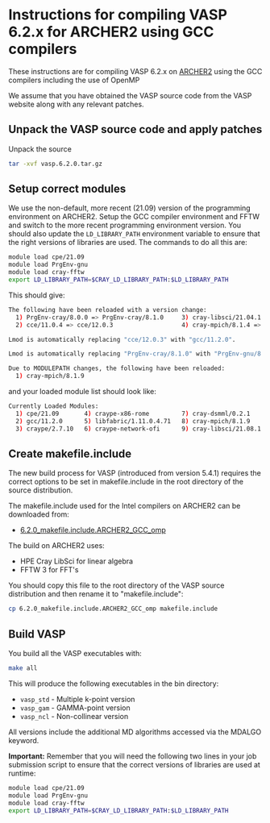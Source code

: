 Instructions for compiling VASP 6.2.x for ARCHER2 using GCC compilers
=====================================================================

These instructions are for compiling VASP 6.2.x on [ARCHER2](https://www.archer2.ac.uk)
using the GCC compilers including the use of OpenMP

We assume that you have obtained the VASP source code from the VASP website along
with any relevant patches.

Unpack the VASP source code and apply patches
---------------------------------------------

Unpack the source

```bash
tar -xvf vasp.6.2.0.tar.gz
```

Setup correct modules
---------------------

We use the non-default, more recent (21.09) version of the programming environment
on ARCHER2. Setup the GCC compiler environment and FFTW and switch to the more recent
programming environment version. You should also update the `LD_LIBRARY_PATH`
environment variable to ensure that the right versions of libraries are used.
The commands to do all this are:

```bash
module load cpe/21.09
module load PrgEnv-gnu
module load cray-fftw
export LD_LIBRARY_PATH=$CRAY_LD_LIBRARY_PATH:$LD_LIBRARY_PATH
```

This should give:

```bash
The following have been reloaded with a version change:
  1) PrgEnv-cray/8.0.0 => PrgEnv-cray/8.1.0     3) cray-libsci/21.04.1.1 => cray-libsci/21.08.1.2     5) craype/2.7.6 => craype/2.7.10
  2) cce/11.0.4 => cce/12.0.3                   4) cray-mpich/8.1.4 => cray-mpich/8.1.9

Lmod is automatically replacing "cce/12.0.3" with "gcc/11.2.0".

Lmod is automatically replacing "PrgEnv-cray/8.1.0" with "PrgEnv-gnu/8.1.0".

Due to MODULEPATH changes, the following have been reloaded:
  1) cray-mpich/8.1.9
```

and your loaded module list should look like:

```bash
Currently Loaded Modules:
  1) cpe/21.09       4) craype-x86-rome         7) cray-dsmml/0.2.1       10) bolt/0.7          13) PrgEnv-gnu/8.1.0
  2) gcc/11.2.0      5) libfabric/1.11.0.4.71   8) cray-mpich/8.1.9       11) epcc-setup-env    14) cray-fftw/3.3.8.11
  3) craype/2.7.10   6) craype-network-ofi      9) cray-libsci/21.08.1.2  12) load-epcc-module   
```

Create makefile.include
-----------------------

The new build process for VASP (introduced from version 5.4.1) requires the
correct options to be set in makefile.include in the root directory of the
source distribution.

The makefile.include used for the Intel compilers on ARCHER2 can be downloaded from:

* [6.2.0_makefile.include.ARCHER2_GCC_omp](6.2.0_makefile.include.ARCHER2_GCC_omp)

The build on ARCHER2 uses:

* HPE Cray LibSci for linear algebra
* FFTW 3 for FFT's

You should copy this file to the root directory of the VASP source distribution
and then rename it to "makefile.include":

```bash
cp 6.2.0_makefile.include.ARCHER2_GCC_omp makefile.include
```

Build VASP
----------

You build all the VASP executables with:

```bash
make all
```

This will produce the following executables in the bin directory:

* `vasp_std` - Multiple k-point version
* `vasp_gam` - GAMMA-point version
* `vasp_ncl` - Non-collinear version

All versions include the additional MD algorithms accessed via the MDALGO keyword.

**Important:** Remember that you will need the following two lines in your job submission
script to ensure that the correct versions of libraries are used at runtime:

```bash
module load cpe/21.09
module load PrgEnv-gnu
module load cray-fftw
export LD_LIBRARY_PATH=$CRAY_LD_LIBRARY_PATH:$LD_LIBRARY_PATH
```
